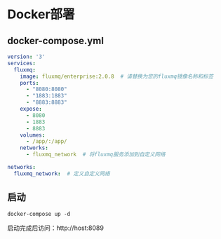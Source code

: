 # Docker部署


## docker-compose.yml
```yaml
version: '3'
services:
  fluxmq:
    image: fluxmq/enterprise:2.0.8  # 请替换为您的fluxmq镜像名称和标签
    ports:
      - "8080:8080"
      - "1883:1883"
      - "8883:8883"
    expose:
      - 8080
      - 1883
      - 8883
    volumes:
      - /app/:/app/
    networks:
      - fluxmq_network  # 将fluxmq服务添加到自定义网络

networks:
  fluxmq_network:  # 定义自定义网络
```


## 启动
```shell
docker-compose up -d
```

启动完成后访问：http://host:8089 


